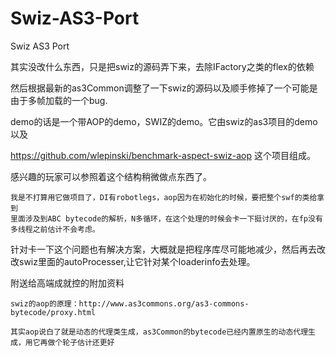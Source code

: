 Swiz-AS3-Port
=============

Swiz AS3 Port
	
其实没改什么东西，只是把swiz的源码弄下来，去除IFactory之类的flex的依赖
	
然后根据最新的as3Common调整了一下swiz的源码以及顺手修掉了一个可能是由于多帧加载的一个bug.
	
demo的话是一个带AOP的demo，SWIZ的demo。它由swiz的as3项目的demo以及 
	
https://github.com/wlepinski/benchmark-aspect-swiz-aop 这个项目组成。
    
感兴趣的玩家可以参照着这个结构稍微做点东西了。
	
	我是不打算用它做项目了，DI有robotlegs，aop因为在初始化的时候，要把整个swf的类给拿到
	里面涉及到ABC bytecode的解析，N多循环，在这个处理的时候会卡一下挺讨厌的，在fp没有多线程之前估计不会考虑。
		
针对卡一下这个问题也有解决方案，大概就是把程序库尽可能地减少，然后再去改改swiz里面的autoProcesser,让它针对某个loaderinfo去处理。
	
	
附送给高端成就控的附加资料	
		
	swiz的aop的原理：http://www.as3commons.org/as3-commons-bytecode/proxy.html

	其实aop说白了就是动态的代理类生成，as3Common的bytecode已经内置原生的动态代理生成，用它再做个轮子估计还更好
		
		
		
		
		